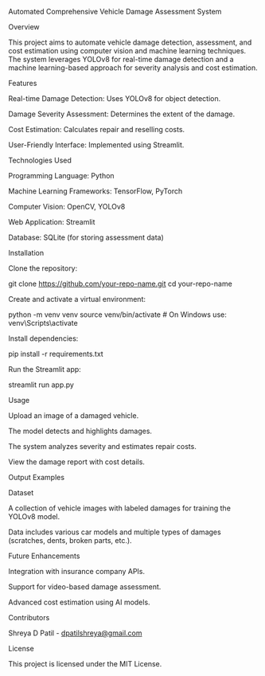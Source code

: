 Automated Comprehensive Vehicle Damage Assessment System

Overview

This project aims to automate vehicle damage detection, assessment, and cost estimation using computer vision and machine learning techniques. The system leverages YOLOv8 for real-time damage detection and a machine learning-based approach for severity analysis and cost estimation.

Features

Real-time Damage Detection: Uses YOLOv8 for object detection.

Damage Severity Assessment: Determines the extent of the damage.

Cost Estimation: Calculates repair and reselling costs.

User-Friendly Interface: Implemented using Streamlit.

Technologies Used

Programming Language: Python

Machine Learning Frameworks: TensorFlow, PyTorch

Computer Vision: OpenCV, YOLOv8

Web Application: Streamlit

Database: SQLite (for storing assessment data)

Installation

Clone the repository:

git clone https://github.com/your-repo-name.git
cd your-repo-name

Create and activate a virtual environment:

python -m venv venv
source venv/bin/activate  # On Windows use: venv\Scripts\activate

Install dependencies:

pip install -r requirements.txt

Run the Streamlit app:

streamlit run app.py

Usage

Upload an image of a damaged vehicle.

The model detects and highlights damages.

The system analyzes severity and estimates repair costs.

View the damage report with cost details.

Output Examples



Dataset

A collection of vehicle images with labeled damages for training the YOLOv8 model.

Data includes various car models and multiple types of damages (scratches, dents, broken parts, etc.).

Future Enhancements

Integration with insurance company APIs.

Support for video-based damage assessment.

Advanced cost estimation using AI models.

Contributors

Shreya D Patil - dpatilshreya@gmail.com

License

This project is licensed under the MIT License.
